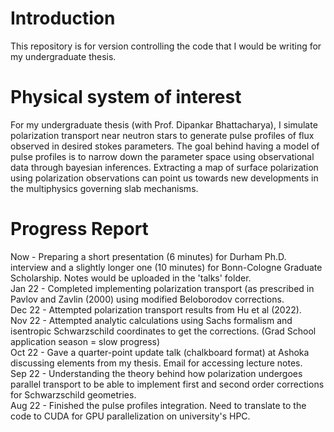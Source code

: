 # Introduction  
This repository is for version controlling the code that I would be writing for my undergraduate thesis. 

# Physical system of interest 
For my undergraduate thesis (with Prof. Dipankar Bhattacharya), I simulate polarization transport near neutron stars to generate pulse profiles of flux observed in desired stokes parameters. The goal behind having a model of pulse profiles is to narrow down the parameter space using observational data through bayesian inferences. Extracting a map of surface polarization using polarization observations can point us towards new developments in the multiphysics governing slab mechanisms. 

# Progress Report
Now - Preparing a short presentation (6 minutes) for Durham Ph.D. interview and a slightly longer one (10 minutes) for Bonn-Cologne Graduate Scholarship. Notes would be uploaded in the 'talks' folder. <br>
Jan 22 - Completed implementing polarization transport (as prescribed in Pavlov and Zavlin (2000) using modified Beloborodov corrections. <br>
Dec 22 - Attempted polarization transport results from Hu et al (2022). <br>
Nov 22 - Attempted analytic calculations using Sachs formalism and isentropic Schwarzschild coordinates to get the corrections. (Grad School application season = slow progress)  
Oct 22 - Gave a quarter-point update talk (chalkboard format) at Ashoka discussing elements from my thesis. Email for accessing lecture notes. <br>
Sep 22 - Understanding the theory behind how polarization undergoes parallel transport to be able to implement first and second order corrections for Schwarzschild geometries. <br>
Aug 22 - Finished the pulse profiles integration. Need to translate to the code to CUDA for GPU parallelization on university's HPC.
